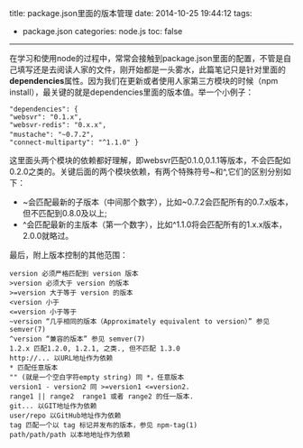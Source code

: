 title: package.json里面的版本管理
date: 2014-10-25 19:44:12
tags:
- package.json
categories: node.js
toc: false
---
在学习和使用node的过程中，常常会接触到package.json里面的配置，不管是自己填写还是去阅读人家的文件，刚开始都是一头雾水，此篇笔记只是针对里面的**dependencies**属性。因为我们在更新或者使用人家第三方模块的时候（npm install），最关键的就是dependencies里面的版本值。举一个小例子：

    "dependencies": {
    "websvr": "0.1.x",
    "websvr-redis": "0.x.x",
    "mustache": "~0.7.2"，
    "connect-multiparty": "^1.1.0" }

这里面头两个模块的依赖都好理解，即websvr匹配0.1.0,0.1.1等版本，不会匹配如0.2.0之类的。关键后面的两个模块依赖，有两个特殊符号~和^,它们的区别分别如下：

- ~会匹配最新的子版本（中间那个数字），比如~0.7.2会匹配所有的0.7.x版本，但不匹配到0.8.0及以上;
- ^会匹配最新的主版本（第一个数字），比如^1.1.0将会匹配所有的1.x.x版本，2.0.0就略过。

最后，附上版本控制的其他范围：
    
    version 必须严格匹配到 version 版本
    >version 必须大于 version 的版本
    >=version 大于等于 version 的版本
    <version 小于
    <=version 小于等于
    ~version “几乎相同的版本（Approximately equivalent to version）” 参见semver(7)
    ^version “兼容的版本” 参见 semver(7)
    1.2.x 匹配1.2.0, 1.2.1, 之类., 但不匹配 1.3.0
    http://... 以URL地址作为依赖
    * 匹配任意版本
    "" (就是一个空白字符empty string) 同 *，任意版本
    version1 - version2 同 >=version1 <=version2.
    range1 || range2  range1 或者 range2 的任一版本.
    git... 以GIT地址作为依赖
    user/repo 以GitHub地址作为依赖
    tag 匹配一个以 tag 标记并发布的版本，参见 npm-tag(1)
    path/path/path 以本地地址作为依赖
    